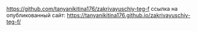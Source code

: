 https://github.com/tanyanikitina176/zakrivayuschiy-teg-f
ссылка на опубликованный сайт: https://tanyanikitina176.github.io/zakrivayuschiy-teg-f/
